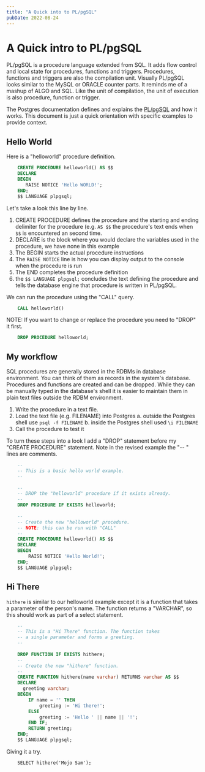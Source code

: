 ```yaml
---
title: "A Quick into to PL/pgSQL"
pubDate: 2022-08-24
---
```


A Quick intro to PL/pgSQL
========================

PL/pgSQL is a procedure language extended from SQL. It adds flow control and local state for procedures, functions and triggers. Procedures, functions and triggers are also the compilation unit. Visually PL/pgSQL looks similar to the MySQL or ORACLE counter parts. It reminds me of a mashup of ALGO and SQL. Like the unit of compilation, the unit of execution is also procedure, function or trigger. 

The Postgres documentation defines and explains the [PL/pgSQL](https://www.postgresql.org/docs/14/plpgsql.html) and how it works.  This document is just a quick orientation with specific examples to provide context.

Hello World
-----------

Here is a "helloworld" procedure definition.

```sql
    CREATE PROCEDURE helloworld() AS $$
    DECLARE
    BEGIN
       RAISE NOTICE 'Hello WORLD!';
    END;
    $$ LANGUAGE plpgsql;
```

Let's take a look this line by line.

1. CREATE PROCEDURE defines the procedure and the starting and ending delimiter for the procedure (e.g. `AS $$` the procedure's text ends when `$$` is encountered an second time.
2. DECLARE is the block where you would declare the variables used in the procedure, we have none in this example
3. The BEGIN starts the actual procedure instructions
4. The `RAISE NOTICE` line is how you can display output to the console when the procedure is run
5. The END completes the procedure definition
6. the `$$ LANGUAGE plpgsql;` concludes the text defining the procedure and tells the database engine that procedure is written in PL/pgSQL.

We can run the procedure using the "CALL" query.

```sql
    CALL helloworld()
```

NOTE: If you want to change or replace the procedure you need to "DROP" it first.

```sql
    DROP PROCEDURE helloworld;
```

My workflow
-----------

SQL procedures are generally stored in the RDBMs in database environment. You can think of them as records in the system's database. Procedures and functions are created and can be dropped. While they can be manually typed in the database's shell it is easier to maintain them in plain text files outside the RDBM environment.  

1. Write the procedure in a text file.
2. Load the text file (e.g. FILENAME) into Postgres 
   a. outside the Postgres shell use `psql -f FILENAME` 
   b. inside the Postgres shell used `\i FILENAME`
3. Call the procedure to test it

To turn these steps into a look I add a "DROP" statement before my 
"CREATE PROCEDURE" statement. Note in the revised example the "-- " lines
are comments.


```sql
    --
    -- This is a basic hello world example.
    --
    
    --
    -- DROP the "helloworld" procedure if it exists already.
    --
    DROP PROCEDURE IF EXISTS helloworld;
    
    --
    -- Create the new "helloworld" procedure.
    -- NOTE: this can be run with "CALL"
    --
    CREATE PROCEDURE helloworld() AS $$
    DECLARE
    BEGIN
        RAISE NOTICE 'Hello World!';
    END;
    $$ LANGUAGE plpgsql;
```


Hi There
--------

`hithere` is similar to our helloworld example except it is a function that takes a parameter of the person's name. The function returns a "VARCHAR", so this should work as part of a select statement.

```sql
    --
    -- This is a "Hi There" function. The function takes
    -- a single parameter and forms a greeting.
    --
    
    DROP FUNCTION IF EXISTS hithere;
    --
    -- Create the new "hithere" function.
    --
    CREATE FUNCTION hithere(name varchar) RETURNS varchar AS $$
    DECLARE
      greeting varchar;
    BEGIN
        IF name = '' THEN
            greeting := 'Hi there!';
        ELSE
            greeting := 'Hello ' || name || '!';
        END IF;
        RETURN greeting;
    END;
    $$ LANGUAGE plpgsql;
```

Giving it a try.

```shell
    SELECT hithere('Mojo Sam');
```

